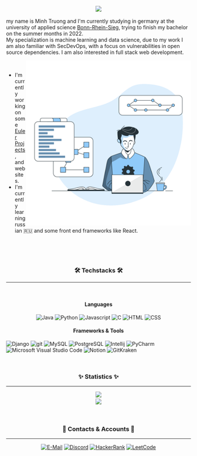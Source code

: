 <p align="center">
<img src="https://readme-typing-svg.herokuapp.com?font=Roboto&color=%2358B1F7&size=28&center=true&vCenter=true&width=450&height=100&lines=Hello+and+welcome+to+my+profile+%E2%98%BA%EF%B8%8F.;And+hello+there...;General+Kenobi"</p>
 <!-- https://readme-typing-svg.herokuapp.com/demo/ -->


 
my name is Minh Truong and I'm currently studying in germany at the university of applied science [Bonn-Rhein-Sieg](https://www.h-brs.de/de),
trying to finish my bachelor on the summer months in 2022. <br>
My specialization is machine learning and data science, due to my work I am also familiar with SecDevOps, with a focus on vulnerabilities in open source dependencies. I am also interested in full stack web development.

 <img src="Image.svg" align="right" alt="drawing" width="450"/>
 <!-- https://storyset.com/ -->
 
<br>
 
- I'm currently working on some [Euler Projects](https://projecteuler.net/), and websites.
- I'm currently learning russian 🇷🇺 and some front end frameworks like React. <br> <br>
 
  
 <br>
   
 <br>

   <h3 align="center">🛠️ Techstacks 🛠️</h3>
   
 ---
     
 <br> 

 <h4 align="center"> Languages</h4>
 
 
 <p align="center">
  <img height="50px" src="https://www.crosssoft.de/wp-content/uploads/2019/03/java-icon.png" title="Java">
  <img height="50px" src="https://cdn3.iconfinder.com/data/icons/logos-and-brands-adobe/512/267_Python-512.png" title="Python">
  <img height="50px" src="https://icon-library.com/images/javascript-icon-png/javascript-icon-png-23.jpg" title="Javascript">
  <img height="50px" src="https://cdn.icon-icons.com/icons2/2415/PNG/512/c_original_logo_icon_146611.png" title="C">
  <img height="50px" src="https://cdn.pixabay.com/photo/2017/08/05/11/16/logo-2582748_960_720.png" title="HTML">
  <img height="50px" src="https://cdn.pixabay.com/photo/2017/08/05/11/16/logo-2582747_960_720.png" title="CSS">
 </p>
  

 <h4 align="center"> Frameworks & Tools</h4>
   
  
 <p align="left">   
   <img height="50px" src="https://icon-library.com/images/django-icon/django-icon-0.jpg" title="Django">
   <img height="50px" src="https://www.vlinde.de/wp-content/uploads/2019/06/1024px-Git_icon.svg1_.png" title="git">
   <img height="50px" src="https://icons-for-free.com/iconfiles/png/512/development+logo+mysql+icon-1320184807686758112.png" title="MySQL">
   <img height="50px" src="https://user-images.githubusercontent.com/24623425/36042969-f87531d4-0d8a-11e8-9dee-e87ab8c6a9e3.png" title="PostgreSQL">
   <img height="50px" src="https://upload.wikimedia.org/wikipedia/commons/thumb/9/9c/IntelliJ_IDEA_Icon.svg/2048px-IntelliJ_IDEA_Icon.svg.png" title="Intellij">
   <img height="50px" src="https://upload.wikimedia.org/wikipedia/commons/thumb/1/1d/PyCharm_Icon.svg/1200px-PyCharm_Icon.svg.png" title="PyCharm">
   <img height="50px" src="https://upload.wikimedia.org/wikipedia/commons/thumb/9/9a/Visual_Studio_Code_1.35_icon.svg/1200px-Visual_Studio_Code_1.35_icon.svg.png"                 title="Microsoft Visual Studio Code">
   <img height="50px" src="https://cdn.iconscout.com/icon/free/png-256/notion-2296040-1911999.png" title="Notion">
   <img height="50px" src="https://user-images.githubusercontent.com/2437911/62945705-2e111300-bdd7-11e9-8f82-cffa978d1071.png" title="GitKraken"> 
</p>
 
<br>

   <h3 align="center">✨ Statistics ✨</h3>
   
---

   <p align="center">
   <!-- https://github.com/anuraghazra/github-readme-stats#deploy-on-your-own-vercel-instance -->
   <a href="#"><img src="https://github-readme-stats.vercel.app/api?username=xMinhx&count_private=true&show_icons=true&theme=prussian"> <br></a>
   <a href="#"><img src="https://github-readme-stats.vercel.app/api/top-langs/?username=xMinhx&layout=compact&theme=prussian&langs_count=10"></a>
  </p>
  
  
<br>  
 
  <h3 align="center"> 📝 Contacts & Accounts 📝</h4>
 
   ---
<p align="center">
  <a href="#"> <img height="25px" src="https://shields.io/badge/E--Mail-Minh--Truong%40live.de-blue?logo=gmail&style=for-the-badge" title="E-Mail"></a>
  <a href="#"> <img height="25px" src="https://shields.io/badge/Discord-Minh%235936-blue?logo=discord&style=for-the-badge" title="Discord"></a>
  <a href="https://www.hackerrank.com/minh_truong"> <img height="25px" src="https://shields.io/badge/HackerRank-%40minh__truong-blue?logo=hackerrank&style=for-the-badge" title="HackerRank" target="_blank"></a>
  <a href="https://leetcode.com/xMinhx/"> <img height="25px" src="https://shields.io/badge/LeetCode-xMinhx-blue?logo=leetcode&style=for-the-badge" title="LeetCode" target="_blank"></a>
</p>


 
  


<!--
**xMinhx/xMinhx** is a ✨ _special_ ✨ repository because its `README.md` (this file) appears on your GitHub profile.

Here are some ideas to get you started:

- 🔭 I’m currently working on ...
- 🌱 I’m currently learning ...
- 👯 I’m looking to collaborate on ...
- 🤔 I’m looking for help with ...
- 💬 Ask me about ...
- 📫 How to reach me: ...
- 😄 Pronouns: ...
- ⚡ Fun fact: ...
-->
